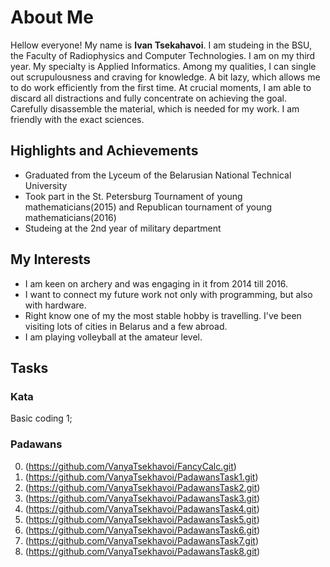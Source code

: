 # About Me

Hellow everyone! My name is **Ivan Tsekahavoi**.
I am studeing in the BSU, the Faculty of Radiophysics and Computer Technologies. I am on my third year. My specialty is Applied Informatics. Among my qualities, I can single out scrupulousness and craving for knowledge. A bit lazy, which allows me to do work efficiently from the first time. At crucial moments, I am able to discard all distractions and fully concentrate on achieving the goal. Carefully disassemble the material, which is needed for my work. I am friendly with the exact sciences.

## Highlights and Achievements
- Graduated from the Lyceum of the Belarusian National Technical University
- Took part in the St. Petersburg Tournament of young mathematicians(2015) and Republican tournament of young mathematicians(2016)
- Studeing at the 2nd year of military department

## My Interests

- I am keen on archery and was engaging in it from 2014 till 2016.
- I want to connect my future work not only with programming, but also with hardware.
- Right know one of my the most stable hobby is travelling. I've been visiting lots of cities in Belarus and a few abroad.
- I am playing volleyball at the amateur level.

## Tasks
### Kata
Basic coding 1;
### Padawans
0. (https://github.com/VanyaTsekhavoi/FancyCalc.git)
1. (https://github.com/VanyaTsekhavoi/PadawansTask1.git)
2. (https://github.com/VanyaTsekhavoi/PadawansTask2.git)
3. (https://github.com/VanyaTsekhavoi/PadawansTask3.git)
4. (https://github.com/VanyaTsekhavoi/PadawansTask4.git)
5. (https://github.com/VanyaTsekhavoi/PadawansTask5.git)
6. (https://github.com/VanyaTsekhavoi/PadawansTask6.git)
7. (https://github.com/VanyaTsekhavoi/PadawansTask7.git)
8. (https://github.com/VanyaTsekhavoi/PadawansTask8.git)
